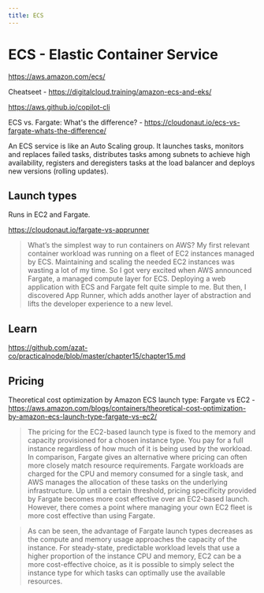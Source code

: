 ```yaml
---
title: ECS
---
```


# ECS - Elastic Container Service

https://aws.amazon.com/ecs/

Cheatseet - https://digitalcloud.training/amazon-ecs-and-eks/

https://aws.github.io/copilot-cli

ECS vs. Fargate: What's the difference? - https://cloudonaut.io/ecs-vs-fargate-whats-the-difference/

An ECS service is like an Auto Scaling group. It launches tasks, monitors and replaces failed tasks, distributes tasks among subnets to achieve high availability, registers and deregisters tasks at the load balancer and deploys new versions (rolling updates).

## Launch types

Runs in EC2 and Fargate.

https://cloudonaut.io/fargate-vs-apprunner

> What’s the simplest way to run containers on AWS? My first relevant container workload was running on a fleet of EC2 instances managed by ECS. Maintaining and scaling the needed EC2 instances was wasting a lot of my time. So I got very excited when AWS announced Fargate, a managed compute layer for ECS. Deploying a web application with ECS and Fargate felt quite simple to me. But then, I discovered App Runner, which adds another layer of abstraction and lifts the developer experience to a new level.

## Learn

https://github.com/azat-co/practicalnode/blob/master/chapter15/chapter15.md

## Pricing

Theoretical cost optimization by Amazon ECS launch type: Fargate vs EC2 - https://aws.amazon.com/blogs/containers/theoretical-cost-optimization-by-amazon-ecs-launch-type-fargate-vs-ec2/

> The pricing for the EC2-based launch type is fixed to the memory and capacity provisioned for a chosen instance type. You pay for a full instance regardless of how much of it is being used by the workload. In comparison, Fargate gives an alternative where pricing can often more closely match resource requirements. Fargate workloads are charged for the CPU and memory consumed for a single task, and AWS manages the allocation of these tasks on the underlying infrastructure. Up until a certain threshold, pricing specificity provided by Fargate becomes more cost effective over an EC2-based launch. However, there comes a point where managing your own EC2 fleet is more cost effective than using Fargate.

> As can be seen, the advantage of Fargate launch types decreases as the compute and memory usage approaches the capacity of the instance. For steady-state, predictable workload levels that use a higher proportion of the instance CPU and memory, EC2 can be a more cost-effective choice, as it is possible to simply select the instance type for which tasks can optimally use the available resources.
